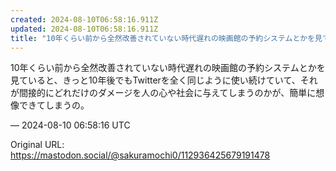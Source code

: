 ```yaml
---
created: 2024-08-10T06:58:16.911Z
updated: 2024-08-10T06:58:16.911Z
title: "10年くらい前から全然改善されていない時代遅れの映画館の予約システムとかを見てい[...]"
---
```


<p>10年くらい前から全然改善されていない時代遅れの映画館の予約システムとかを見ていると、きっと10年後でもTwitterを全く同じように使い続けていて、それが間接的にどれだけのダメージを人の心や社会に与えてしまうのかが、簡単に想像できてしまうの。</p>

&mdash; 2024-08-10 06:58:16 UTC

Original URL: https://mastodon.social/@sakuramochi0/112936425679191478
